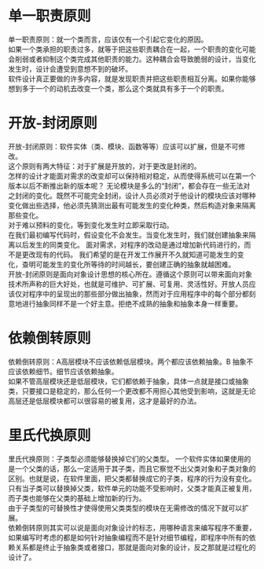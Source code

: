 # 单一职责原则
单一职责原则：就一个类而言，应该仅有一个引起它变化的原因。<br>
如果一个类承担的职责过多，就等于把这些职责耦合在一起，一个职责的变化可能会削弱或者抑制这个类完成其他职责的能力。这种耦合会导致脆弱的设计，当变化发生时，设计会遭受到意想不到的破坏。<br>
软件设计真正要做的许多内容，就是发现职责并把这些职责相互分离。如果你能够想到多于一个的动机去改变一个类，那么这个类就具有多于一个的职责。
# 开放-封闭原则
开放-封闭原则：软件实体（类、模块、函数等等）应该可以扩展，但是不可修改。<br>
这个原则有两大特征：对于扩展是开放的，对于更改是封闭的。<br>
怎样的设计才能面对需求的改变却可以保持相对稳定，从而使得系统可以在第一个版本以后不断推出新的版本呢？
无论模块是多么的“封闭”，都会存在一些无法对之封闭的变化。既然不可能完全封闭，设计人员必须对于他设计的模块应该对哪种变化做出些选择，他必须先猜测出最有可能发生的变化种类，然后构造对象来隔离那些变化。<br>
对于难以预料的变化，等到变化发生时立即采取行动。<br>
在我们最初编写代码时，假设变化不会发生。当变化发生时，我们就创建抽象来隔离以后发生的同类变化。
面对需求，对程序的改动是通过增加新代码进行的，而不是更改现有的代码。
我们希望的是在开发工作展开不久就知道可能发生的变化，查明可能发生的变化所等待的时间越长，要创建正确的抽象就越困难。<br>
开放-封闭原则是面向对象设计思想的核心所在。遵循这个原则可以带来面向对象技术所声称的巨大好处，也就是可维护、可扩展、可复用、灵活性好。开放人员应该仅对程序中的呈现出的那些部分做出抽象，然而对于应用程序中的每个部分都刻意地进行抽象同样不是一个好主意。拒绝不成熟的抽象和抽象本身一样重要。

# 依赖倒转原则
依赖倒转原则：A高层模块不应该依赖低层模块。两个都应该依赖抽象。B 抽象不应该依赖细节。细节应该依赖抽象。<br>
如果不管高层模块还是低层模块，它们都依赖于抽象，具体一点就是接口或抽象类，只要接口是稳定的，那么任何一个更改都不用担心其他受到影响，这就是无论高层还是低层模块都可以很容易的被复用，这才是最好的办法。
# 里氏代换原则
里氏代换原则：子类型必须能够替换掉它们的父类型。
一个软件实体如果使用的是一个父类的话，那么一定适用于其子类，而且它察觉不出父类对象和子类对象的区别。也就是说，在软件里面，把父类都替换成它的子类，程序的行为没有变化。<br>
只有当子类可以替换掉父类，软件单元的功能不受影响时，父类才能真正被复用，而子类也能够在父类的基础上增加新的行为。<br>
由于子类型的可替换性才使得使用父类类型的模块在无需修改的情况下就可以扩展。<br>
依赖倒转原则其实可以说是面向对象设计的标志，用哪种语言来编写程序不重要，如果编写时考虑的都是如何针对抽象编程而不是针对细节编程，即程序中所有的依赖关系都是终止于抽象类或者接口，那就是面向对象的设计，反之那就是过程化的设计了。

